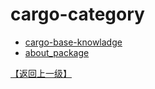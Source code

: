 <!--
 * @Date: 2020-09-27 12:36:11
 * @LastEditTime: 2020-09-27 16:34:41
-->

# cargo-category

- [cargo-base-knowladge](./cargo-base.md)
- [about_package](./about_package.md)

[【返回上一级】](../README.md)
